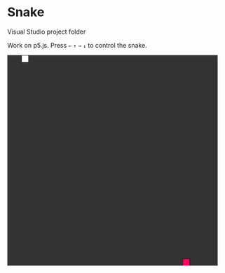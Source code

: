 # Snake

Visual Studio project folder

Work on p5.js. Press `←` `↑` `→` `↓` to control the snake.

![image](https://github.com/Shuo-Niu/Snake/blob/master/demo.gif)

